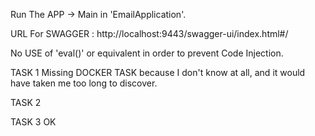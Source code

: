 Run The APP -> Main in 'EmailApplication'.

URL For SWAGGER : http://localhost:9443/swagger-ui/index.html#/

No USE of 'eval()' or equivalent in order to prevent Code Injection.

TASK 1 
Missing DOCKER TASK because I don't know at all, and it would have taken me too long to discover.

TASK 2

TASK 3 
OK